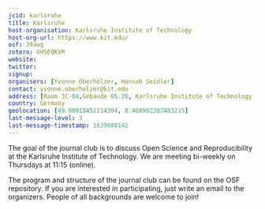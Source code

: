 ```yaml
---
jcid: karlsruhe
title: Karlsruhe
host-organisation: Karlsruhe Institute of Technology
host-org-url: https://www.kit.edu/
osf: 39awg
zotero: GHSEQKVM
website: 
twitter: 
signup: 
organisers: [Yvonne Oberholzer, Hannah Seidler]
contact: yvonne.oberholzer@kit.edu
address: [Raum 3C-04,Gebäude 05.20, Karlsruhe Institute of Technology (KIT), Information Systems & Service Design, Kaiserstr. 93, 76133 Karlsruhe, Germany]
country: Germany
geolocation: [49.00918452114394, 8.408902287483215]
last-message-level: 3
last-message-timestamp: 1639680142
---
```


The goal of the journal club is to discuss Open Science and Reproducibility at the Karlsruhe Institute of Technology. We are meeting bi-weekly on Thursdays at 11:15 (online).

The program and structure of the journal club can be found on the OSF repository. If you are interested in participating, just write an email to the organizers. People of all backgrounds are welcome to join!
